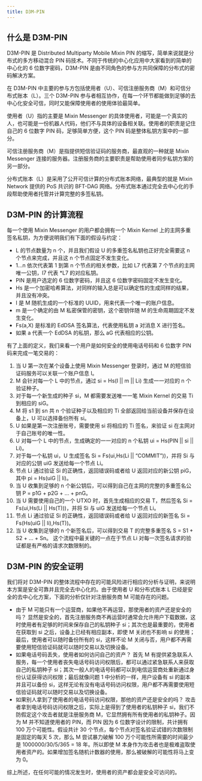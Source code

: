 ```yaml
---
title: D3M-PIN
---
```


## 什么是 D3M-PIN

D3M-PIN 是 Distributed Multiparty Mobile Mixin PIN 的缩写，简单来说就是分布式的多方移动混合 PIN 码技术。不同于传统的中心化应用中大家看到的简单的中心化的 6 位数字密码，D3M-PIN 是由不同角色的参与方共同保障的分布式的密码解决方案。

在 D3M-PIN 中主要的参与方包括使用者（U）、可信注册服务商（M）和可信分布式账本（L）。三个 D3M-PIN 参与者相互协作，在每一个环节都能做到足够的去中心化安全可信，同时又能保障使用者的使用体验最简单。

使用者（U）指的主要是 Mixin Messenger 的具体使用者，可能是一个真实的人，也可能是一份机器人代码，他们不与具体的设备相关联。使用者的职责是记住自己的 6 位数字 PIN 码，足够简单方便，这个 PIN 码是整体私钥方案中的一部分。

可信注册服务商（M）是指提供短信验证码的服务商，最直观的一种就是 Mixin Messenger 连接的服务器。注册服务商的主要职责是帮助使用者同步私钥方案的另一部分。

分布式账本（L）是采用了公开可信计算的分布式账本网络，最典型的就是 Mixin Network 提供的 PoS 共识的 BFT-DAG 网络。分布式账本通过完全去中心化的手段帮助使用者托管并计算完整的多签私钥。

## D3M-PIN 的计算流程

每一个使用 Mixin Messenger 的用户都会拥有一个 Mixin Kernel 上的主网多重签名私钥，为方便说明我们有下面的假设与约定：

- L 的节点数量为 n 个，并且我们假设 U 的多重签名私钥也正好完全需要这 n 个节点来完成，并且这 n 个节点固定不发生变化。
- 1…n 依次代表第 1 到第 n 个节点的相关参数，比如 L7 代表第 7 个节点的主网唯一公钥，l7 代表 *L7 的对应私钥。
- PIN 是用户选定的 6 位数字密码，并且这 6 位数字密码固定不发生变化。
- Hs 是一个加密哈希算法，对同样的输入总是可以确定性的生成同样的结果，并且没有冲突。
- I 是 M 随机生成的一个标准的 UUID，用来代表一个唯一的账户信息。
- m 是一个确定的由 M 私密保管的密钥，这个密钥伴随 M 的生命周期固定不发生变化。
- Fs(a,X) 是标准的 EdDSA 签名算法，代表使用私钥 a 对消息 X 进行签名。
- 如果 a 代表一个 EdDSA 的私钥，那么 aG 代表相应的公钥。

有了上面的定义，我们来看一个用户是如何安全的使用电话号码和 6 位数字 PIN 码来完成一笔交易的：

1. 当 U 第一次在某个设备上使用 Mixin Messenger 登录时，通过 M 的短信验证码服务可以关联一个账户信息 I。
2. M 会针对每一个 L 中的节点，通过 si = Hs(I || m || Li) 生成一一对应的 n 个验证种子。
3. 对于每一个新生成的种子 si，M 都需要发送唯一一笔 Mixin Kernel 的交易 Ti 到相应的 siG。
4. M 将 s1 到 sn 共 n 个验证种子以及相应的 Ti 全部返回给当前设备并保存在设备上，U 可以选择备份所有 si。
5. U 如果是第一次注册账号，需要使用 si 将相应的 Ti 签名，来验证 si 在主网对于自己账号的唯一性。
6. U 对每一个 L 中的节点，生成确定的一一对应的 n 个私钥 ui = Hs(PIN || si || Li)。
7. 对于每一个私钥 ui，U 生成签名 Si = Fs(ui,Hs(Li || “COMMIT”))，并将 Si 与对应的公钥 uiG 发送给每一个节点 Li。
8. 节点 Li 通过验证 Si 的正确性，返回错误码或者给 U 返回对应的新公钥 piG，其中 pi = Hs(uiG || li)。
9. 当 U 收集到足够的 n 个新公钥后，可以得到自己在主网的完整的多重签名公钥 P = p1G + p2G + … + pnG。
10. 当 U 需要使用自己的一个 UTXO 时，首先生成相应的交易 T，然后签名 Si = Fs(ui,Hs(Li || Hs(T)))，并将 Si 与 uiG 发送给每一个节点 Li。
11. 节点 Li 通过验证 Si 的正确性，返回错误码或者给 U 返回对应的新签名 Si = Fs(Hs(uiG || li),Hs(T))。
12. 当 U 收集到足够的 n 个新签名后，可以得到交易 T 的完整多重签名 S = S1 + S2 + … + Sn。
这个流程中最关键的一点在于节点 Li 对每一次签名请求的验证都是有严格的请求次数限制的。

## D3M-PIN 的安全证明

我们将对 D3M-PIN 的整体流程中存在的可能风险进行相应的分析与证明，来说明本方案是安全可靠并且完全去中心化的。由于使用者 U 和分布式账本 L 已经是安全的去中心化方案，下面的分析仅针对注册服务商 M 可能存在的问题。

- 由于 M 可能只有一个运营商，如果他不再运营，那使用者的资产还是安全的吗？
显然是安全的，首先注册服务商不再运营时通常会允许用户下载数据，这时使用者有足够的时间来保存自己的私钥种子 si；其次也是最重要的，使用者在获取到 si 之后，设备上已经有相应副本，即使 M 关闭也不影响 si 的使用；最后，使用者可以随时备份所有的 si，这样不论 M 关闭与否，用户都不再需要使用短信验证码就可以随时交易以及切换设备。
- 如果电话号码丢失，使用者如何访问自己的资产？
首先 M 有提供紧急联系人服务，每一个使用者丧失电话号码访问权限后，都可以通过紧急联系人来获取自己的私钥种子 si；其次一般人的电话号码都可以到电信运营商处重新通过身份认证获得访问权限；最后就像问题 1 中分析的一样，用户设备有 si 的副本并且可以备份 si，这样无论有没有电话号码访问权限，用户都不再需要使用短信验证码就可以随时交易以及切换设备。
- 如果别人拿到了使用者的电话号码访问权限，那他的资产还是安全的吗？
攻击者拿到电话号码访问权限之后，实际上是得到了使用者的私钥种子 si，我们不防假定这个攻击者就是注册服务商 M，它显然拥有所有使用者的私钥种子。因为 M 并不知道使用者的 PIN，而 PIN 因为 6 位数字设计的限制，共计拥有 100 万个可能性。假设共计 30 个节点，每个节点对签名验证试错的次数限制是固定的每天 5 次，那么 M 尝试暴力破解 100 万个可能性所需要的时间最少是 1000000/30/5/365 = 18 年。所以即使 M 本身作为攻击者也是极难盗取使用者资产的。如果增加签名随机计数器的使用，那么被破解的可能性将马上变为 0。

综上所述，在任何可能的情况发生时，使用者的资产都会是安全可访问的。
